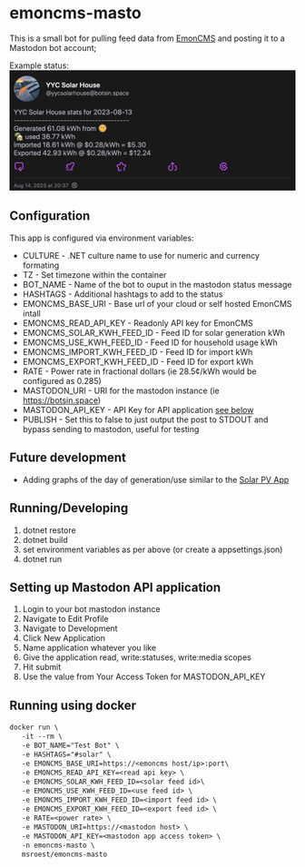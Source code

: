 # emoncms-masto

This is a small bot for pulling feed data from [EmonCMS](https://emoncms.org/) and posting it to a Mastodon bot account;

Example status:
![Example mastodon status](images/example.png)

## Configuration
This app is configured via environment variables:
  * CULTURE - .NET culture name to use for numeric and currency formating
  * TZ - Set timezone within the container
  * BOT_NAME - Name of the bot to ouput in the mastodon status message
  * HASHTAGS - Additional hashtags to add to the status
  * EMONCMS_BASE_URI - Base url of your cloud or self hosted EmonCMS intall
  * EMONCMS_READ_API_KEY - Readonly API key for EmonCMS
  * EMONCMS_SOLAR_KWH_FEED_ID - Feed ID for solar generation kWh
  * EMONCMS_USE_KWH_FEED_ID - Feed ID for household usage kWh
  * EMONCMS_IMPORT_KWH_FEED_ID - Feed ID for import kWh
  * EMONCMS_EXPORT_KWH_FEED_ID - Feed ID for export kWh
  * RATE - Power rate in fractional dollars (ie 28.5¢/kWh would be configured as 0.285)
  * MASTODON_URI - URI for the mastodon instance (ie https://botsin.space)
  * MASTODON_API_KEY - API Key for API application [see below](#setting-up-mastodon-api-application)
  * PUBLISH - Set this to false to just output the post to STDOUT and bypass sending to mastodon, useful for testing

## Future development
* Adding graphs of the day of generation/use similar to the [Solar PV App](https://docs.openenergymonitor.org/applications/solar-pv.html)

## Running/Developing
1. dotnet restore
2. dotnet build
3. set environment variables as per above (or create a appsettings.json)
4. dotnet run

## Setting up Mastodon API application
1. Login to your bot mastodon instance
2. Navigate to Edit Profile
3. Navigate to Development
4. Click New Application
5. Name application whatever you like
6. Give the application read, write:statuses, write:media scopes
7. Hit submit
8. Use the value from Your Access Token for MASTODON_API_KEY

## Running using docker
```
docker run \
   -it --rm \
   -e BOT_NAME="Test Bot" \
   -e HASHTAGS="#solar" \
   -e EMONCMS_BASE_URI=https://<emoncms host/ip>:port\
   -e EMONCMS_READ_API_KEY=<read api key> \
   -e EMONCMS_SOLAR_KWH_FEED_ID=<solar feed id>\
   -e EMONCMS_USE_KWH_FEED_ID=<use feed id> \
   -e EMONCMS_IMPORT_KWH_FEED_ID=<import feed id> \
   -e EMONCMS_EXPORT_KWH_FEED_ID=<export feed id> \
   -e RATE=<power rate> \
   -e MASTODON_URI=https://<mastodon host> \
   -e MASTODON_API_KEY=<mastodon app access token> \
   -n emoncms-masto \
   msroest/emoncms-masto
```
